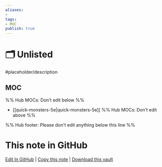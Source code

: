 ```yaml
---
aliases:
- 
tags:
- MOC
publish: true
---
```


# 🗂️ Unlisted

#placeholder/description 

## MOC

%% Hub MOCs: Don’t edit below  %%
-  [[quick-monsters-5e|quick-monsters-5e]]
%% Hub MOCs: Don’t edit above  %%

%% Hub footer: Please don't edit anything below this line %%

# This note in GitHub

<span class="git-footer">[Edit In GitHub](https://github.dev/obsidian-community/obsidian-hub/blob/main/02%20-%20Community%20Expansions/02.05%20All%20Community%20Expansions/Plugins/Unlisted/%F0%9F%97%82%EF%B8%8F%20Unlisted.md "git-hub-edit-note") | [Copy this note](https://raw.githubusercontent.com/obsidian-community/obsidian-hub/main/02%20-%20Community%20Expansions/02.05%20All%20Community%20Expansions/Plugins/Unlisted/%F0%9F%97%82%EF%B8%8F%20Unlisted.md "git-hub-copy-note") | [Download this vault](https://github.com/obsidian-community/obsidian-hub/archive/refs/heads/main.zip "git-hub-download-vault") </span>
